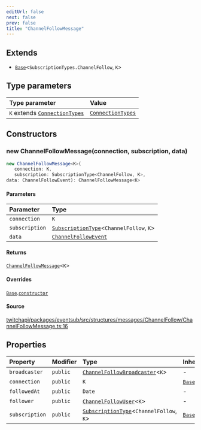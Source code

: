 ```yaml
---
editUrl: false
next: false
prev: false
title: "ChannelFollowMessage"
---
```


## Extends

- [`Base`](Base.md)\<`SubscriptionTypes.ChannelFollow`, `K`\>

## Type parameters

| Type parameter | Value |
| :------ | :------ |
| `K` extends [`ConnectionTypes`](../type-aliases/ConnectionTypes.md) | [`ConnectionTypes`](../type-aliases/ConnectionTypes.md) |

## Constructors

### new ChannelFollowMessage(connection, subscription, data)

```ts
new ChannelFollowMessage<K>(
   connection: K, 
   subscription: SubscriptionType<ChannelFollow, K>, 
data: ChannelFollowEvent): ChannelFollowMessage<K>
```

#### Parameters

| Parameter | Type |
| :------ | :------ |
| `connection` | `K` |
| `subscription` | [`SubscriptionType`](../type-aliases/SubscriptionType.md)\<`ChannelFollow`, `K`\> |
| `data` | [`ChannelFollowEvent`](../interfaces/ChannelFollowEvent.md) |

#### Returns

[`ChannelFollowMessage`](ChannelFollowMessage.md)\<`K`\>

#### Overrides

[`Base`](Base.md).[`constructor`](Base.md#constructors)

#### Source

[twitchapi/packages/eventsub/src/structures/messages/ChannelFollow/ChannelFollowMessage.ts:16](https://github.com/pablornc/twitchapi//blob/f8a75ccd701e54db4c91e2b0128974da23f25d14/packages/eventsub/src/structures/messages/ChannelFollow/ChannelFollowMessage.ts#L16)

## Properties

| Property | Modifier | Type | Inherited from |
| :------ | :------ | :------ | :------ |
| `broadcaster` | `public` | [`ChannelFollowBroadcaster`](ChannelFollowBroadcaster.md)\<`K`\> | - |
| `connection` | `public` | `K` | [`Base`](Base.md).`connection` |
| `followedAt` | `public` | `Date` | - |
| `follower` | `public` | [`ChannelFollowUser`](ChannelFollowUser.md)\<`K`\> | - |
| `subscription` | `public` | [`SubscriptionType`](../type-aliases/SubscriptionType.md)\<`ChannelFollow`, `K`\> | [`Base`](Base.md).`subscription` |
